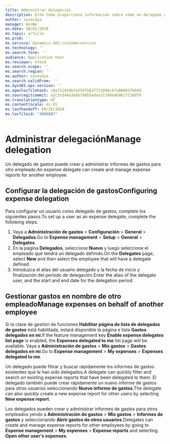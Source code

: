 ```yaml
---
title: Administrar delegación
description: Este tema proporciona información sobre cómo un delegado de gastos puede crear y administrar informes de gastos para otro empleado.
author: suvaidya
manager: AnnBe
ms.date: 10/01/2020
ms.topic: article
ms.prod: ''
ms.service: dynamics-365-customerservice
ms.technology: ''
ms.search.form: ''
audience: Application User
ms.reviewer: kfend
ms.search.scope: ''
ms.search.region: ''
ms.author: suvaidya
ms.search.validFrom: ''
ms.dyn365.ops.version: ''
ms.openlocfilehash: c6a721849bfe556fb637f21898c0fa00083760dd
ms.sourcegitcommit: a2c3cd49a3b667b8b5edaa31788b4b9b1f728d78
ms.translationtype: HT
ms.contentlocale: es-ES
ms.lasthandoff: 09/28/2020
ms.locfileid: "3896887"
---
```

# <a name="manage-delegation"></a><span data-ttu-id="97296-103">Administrar delegación</span><span class="sxs-lookup"><span data-stu-id="97296-103">Manage delegation</span></span>
<span data-ttu-id="97296-104">Un delegado de gastos puede crear y administrar informes de gastos para otro empleado.</span><span class="sxs-lookup"><span data-stu-id="97296-104">An expense delegate can create and manage expense reports for another employee.</span></span>

## <a name="configuring-expense-delegation"></a><span data-ttu-id="97296-105">Configurar la delegación de gastos</span><span class="sxs-lookup"><span data-stu-id="97296-105">Configuring expense delegation</span></span>

<span data-ttu-id="97296-106">Para configurar un usuario como delegado de gastos, complete los siguientes pasos.</span><span class="sxs-lookup"><span data-stu-id="97296-106">To set up a user as an expense delegate, complete the following steps.</span></span> 
1. <span data-ttu-id="97296-107">Vaya a **Administración de gastos** > **Configuración** > **General** > **Delegados**.</span><span class="sxs-lookup"><span data-stu-id="97296-107">Go to **Expense management** > **Setup** > **General** > **Delegates**.</span></span> 
2. <span data-ttu-id="97296-108">En la página **Delegados**, seleccione **Nuevo** y luego seleccione el empleado que tendrá un delegado definido.</span><span class="sxs-lookup"><span data-stu-id="97296-108">On the **Delegates** page, select **New** and then select the employee that will have a delegate defined.</span></span> 
3. <span data-ttu-id="97296-109">Introduzca el alias del usuario delegado y la fecha de inicio y finalización del período de delegación.</span><span class="sxs-lookup"><span data-stu-id="97296-109">Enter the alias of the delegate user, and the start and end date for the delegation period.</span></span>

## <a name="manage-expenses-on-behalf-of-another-employee"></a><span data-ttu-id="97296-110">Gestionar gastos en nombre de otro empleado</span><span class="sxs-lookup"><span data-stu-id="97296-110">Manage expenses on behalf of another employee</span></span>

<span data-ttu-id="97296-111">Si la clave de gestión de funciones **Habilitar página de lista de delegados de gastos** está habilitada, estará disponible la página e lista **Gastos delegados en mi**.</span><span class="sxs-lookup"><span data-stu-id="97296-111">If the feature management key **Enable expense delegates list page** is enabled, the **Expenses delegated to me** list page will be available.</span></span> <span data-ttu-id="97296-112">Vaya a **Administración de gastos** > **Mis gastos** > **Gastos delegados en mi**.</span><span class="sxs-lookup"><span data-stu-id="97296-112">Go to **Expense management** > **My expenses** > **Expenses delegated to me**.</span></span>

<span data-ttu-id="97296-113">Un delegado puede filtrar y buscar rápidamente los informes de gastos existentes que le han sido delegados.</span><span class="sxs-lookup"><span data-stu-id="97296-113">A delegate can quickly filter and search on existing expense reports that have been delegated to them.</span></span> <span data-ttu-id="97296-114">El delegado también puede crear rápidamente un nuevo informe de gastos para otros usuarios seleccionando **Nuevo informe de gastos**.</span><span class="sxs-lookup"><span data-stu-id="97296-114">The delegate can also quickly create a new expense report for other users by selecting **New expense report**.</span></span>

<span data-ttu-id="97296-115">Los delegados pueden crear y administrar informes de gastos para otros empleados yendo a **Administración de gastos** > **Mis gastos** > **Informes de gastos** y seleccionando **Abrir gastos de otros usuarios**.</span><span class="sxs-lookup"><span data-stu-id="97296-115">Delegates can create and manage expense reports for other employees by going to **Expense management** > **My expenses** > **Expense reports** and selecting **Open other user's expenses**.</span></span>
